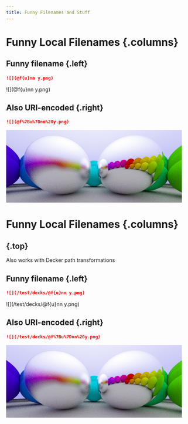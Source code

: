 ```yaml
---
title: Funny Filenames and Stuff
---
```


# Funny Local Filenames {.columns}

## Funny filename {.left}

``` markdown
![](@f{u}nn y.png)
```

![](@f{u}nn y.png)

## Also URl-encoded {.right}

``` markdown
![](@f%7Bu%7Dnn%20y.png)
```

![](@f%7Bu%7Dnn%20y.png)


# Funny Local Filenames {.columns}

## {.top}

Also works with Decker path transformations

## Funny filename {.left}

``` markdown
![](/test/decks/@f{u}nn y.png)
```

![](/test/decks/@f{u}nn y.png)

## Also URl-encoded {.right}

``` markdown
![](/test/decks/@f%7Bu%7Dnn%20y.png)
```

![](/test/decks/@f%7Bu%7Dnn%20y.png)

